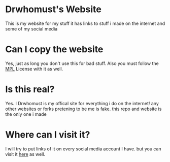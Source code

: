 # Drwhomust's Website
This is my website for my stuff
it has links to stuff i made on the internet
and some of my social media

# Can I copy the website

Yes, just as long you don't use this for bad stuff.
Also you must follow the [MPL](https://github.com/nightcrawcode/myinfosite/blob/main/LICENSE) License with it as well.

# Is this real?

Yes. I Drwhomust is my offical site for everything i do on the internet!
any other websites or forks pretening to be me is fake. this repo and website is the only one i made

# Where can I visit it?

I will try to put links of it on every social media account I have.
but you can visit it [here](https://nightcrawcode.github.io/myinfosite/) as well.
